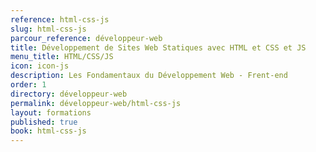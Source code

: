 ```yaml
---
reference: html-css-js
slug: html-css-js
parcour_reference: développeur-web
title: Développement de Sites Web Statiques avec HTML et CSS et JS
menu_title: HTML/CSS/JS
icon: icon-js
description: Les Fondamentaux du Développement Web - Frent-end
order: 1
directory: développeur-web
permalink: développeur-web/html-css-js
layout: formations
published: true
book: html-css-js
---
```

